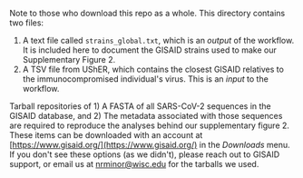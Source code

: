 Note to those who download this repo as a whole. This directory contains two files:
1) A text file called `strains_global.txt`, which is an _output_ of the workflow. It is included here to document the GISAID strains used to make our Supplementary Figure 2.
2) A TSV file from UShER, which contains the closest GISAID relatives to the immunocompromised individual's virus. This is an _input_ to the workflow.

Tarball repositories of 1) A FASTA of all SARS-CoV-2 sequences in the GISAID database, and 2) The metadata associated with those sequences are required to reproduce the analyses behind our supplementary figure 2. These items can be downloaded with an account at [https://www.gisaid.org/](https://www.gisaid.org/) in the _Downloads_ menu. If you don't see these options (as we didn't), please reach out to GISAID support, or email us at nrminor@wisc.edu for the tarballs we used.
